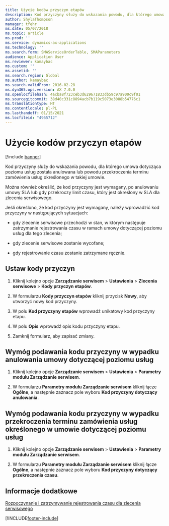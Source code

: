 ```yaml
---
title: Użycie kodów przyczyn etapów
description: Kod przyczyny służy do wskazania powodu, dla którego umowa dotycząca poziomu usług została anulowana lub powodu przekroczenia terminu zamówienia usług określonego w takiej umowie.
author: ShylaThompson
manager: tfehr
ms.date: 05/07/2018
ms.topic: article
ms.prod: ''
ms.service: dynamics-ax-applications
ms.technology: ''
ms.search.form: SMAServiceOrderTable, SMAParameters
audience: Application User
ms.reviewer: kamaybac
ms.custom: ''
ms.assetid: ''
ms.search.region: Global
ms.author: kamaybac
ms.search.validFrom: 2016-02-28
ms.dyn365.ops.version: AX 7.0.0
ms.openlocfilehash: 4acba8f723ceb3d629671833db59c97a900c9f01
ms.sourcegitcommit: 38d40c331c8894acb7b119c5073e3088b54776c1
ms.translationtype: HT
ms.contentlocale: pl-PL
ms.lasthandoff: 01/15/2021
ms.locfileid: "4965712"
---
```

# <a name="use-stage-reason-codes"></a>Użycie kodów przyczyn etapów 

[!include [banner](../includes/banner.md)]


Kod przyczyny służy do wskazania powodu, dla którego umowa dotycząca poziomu usług została anulowana lub powodu przekroczenia terminu zamówienia usług określonego w takiej umowie.

Można również określić, że kod przyczyny jest wymagany, po anulowaniu umowy SLA lub gdy przekroczy limit czasu, który jest określony w SLA dla zlecenia serwisowego.

Jeśli określono, że kod przyczyny jest wymagany, należy wprowadzić kod przyczyny w następujących sytuacjach:

  - gdy zlecenie serwisowe przechodzi w stan, w którym następuje zatrzymanie rejestrowania czasu w ramach umowy dotyczącej poziomu usług dla tego zlecenia;

  - gdy zlecenie serwisowe zostanie wycofane;

  - gdy rejestrowanie czasu zostanie zatrzymane ręcznie.

## <a name="set-up-reason-codes"></a>Ustaw kody przyczyn

1.  Kliknij kolejno opcje **Zarządzanie serwisem** \> **Ustawienia** \> **Zlecenia serwisowe** \> **Kody przyczyn etapów**.

2.  W formularzu **Kody przyczyn etapów** kliknij przycisk **Nowy**, aby utworzyć nowy kod przyczyny.

3.  W polu **Kod przyczyny etapów** wprowadź unikatowy kod przyczyny etapu.

4.  W polu **Opis** wprowadź opis kodu przyczyny etapu.

5.  Zamknij formularz, aby zapisać zmiany.

## <a name="require-reason-codes-when-a-service-level-agreement-is-canceled"></a>Wymóg podawania kodu przyczyny w wypadku anulowania umowy dotyczącej poziomu usług

1.  Kliknij kolejno opcje **Zarządzanie serwisem** \> **Ustawienia** \> **Parametry modułu Zarządzanie serwisem**.

2.  W formularzu **Parametry modułu Zarządzanie serwisem** kliknij łącze **Ogólne**, a następnie zaznacz pole wyboru **Kod przyczyny dotyczący anulowania**.

## <a name="require-reason-codes-when-the-a-service-order-exceeds-the-time-limit-that-is-set-by-the-service-level-agreement"></a>Wymóg podawania kodu przyczyny w wypadku przekroczenia terminu zamówienia usług określonego w umowie dotyczącej poziomu usług

1.  Kliknij kolejno opcje **Zarządzanie serwisem** \> **Ustawienia** \> **Parametry modułu Zarządzanie serwisem**.

2.  W formularzu **Parametry modułu Zarządzanie serwisem** kliknij łącze **Ogólne**, a następnie zaznacz pole wyboru **Kod przyczyny dotyczący przekroczenia czasu**.

## <a name="see-also"></a>Informacje dodatkowe

[Rozpoczynanie i zatrzymywanie rejestrowania czasu dla zlecenia serwisowego](start-and-stop-time-recording-on-a-service-order.md)

  




[!INCLUDE[footer-include](../../includes/footer-banner.md)]